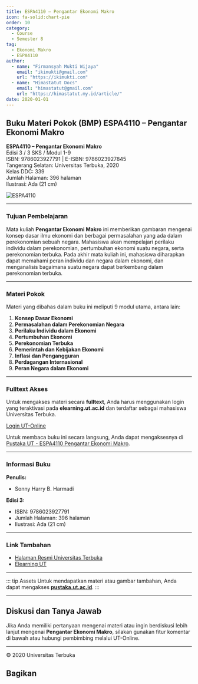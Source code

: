 ```yaml
--- 
title: ESPA4110 – Pengantar Ekonomi Makro
icon: fa-solid:chart-pie
order: 10
category:
  - Course
  - Semester 8
tag:
  - Ekonomi Makro
  - ESPA4110
author:
  - name: "Firmansyah Mukti Wijaya"
    email: "ikimukti@gmail.com"
    url: "https://ikimukti.com"
  - name: "Himastatut Docs"
    email: "himastatut@gmail.com"
    url: "https://himastatut.my.id/article/"
date: 2020-01-01
--- 
```


## Buku Materi Pokok (BMP) ESPA4110 – Pengantar Ekonomi Makro

**ESPA4110 – Pengantar Ekonomi Makro**  
Edisi 3 / 3 SKS / Modul 1-9  
ISBN: 9786023927791 | E-ISBN: 9786023927845  
Tangerang Selatan: Universitas Terbuka, 2020  
Kelas DDC: 339  
Jumlah Halaman: 396 halaman  
Ilustrasi: Ada (21 cm)

![ESPA4110](https://pustaka.ut.ac.id/lib/wp-content/uploads/2020/07/ESPA411003.jpg)

--- 

### Tujuan Pembelajaran

Mata kuliah **Pengantar Ekonomi Makro** ini memberikan gambaran mengenai konsep dasar ilmu ekonomi dan berbagai permasalahan yang ada dalam perekonomian sebuah negara. Mahasiswa akan mempelajari perilaku individu dalam perekonomian, pertumbuhan ekonomi suatu negara, serta perekonomian terbuka. Pada akhir mata kuliah ini, mahasiswa diharapkan dapat memahami peran individu dan negara dalam ekonomi, dan menganalisis bagaimana suatu negara dapat berkembang dalam perekonomian terbuka.

--- 

### Materi Pokok

Materi yang dibahas dalam buku ini meliputi 9 modul utama, antara lain:

1. **Konsep Dasar Ekonomi**
2. **Permasalahan dalam Perekonomian Negara**
3. **Perilaku Individu dalam Ekonomi**
4. **Pertumbuhan Ekonomi**
5. **Perekonomian Terbuka**
6. **Pemerintah dan Kebijakan Ekonomi**
7. **Inflasi dan Pengangguran**
8. **Perdagangan Internasional**
9. **Peran Negara dalam Ekonomi**

--- 

### Fulltext Akses

Untuk mengakses materi secara **fulltext**, Anda harus menggunakan login yang teraktivasi pada **elearning.ut.ac.id** dan terdaftar sebagai mahasiswa Universitas Terbuka.

[Login UT-Online](http://elearning.ut.ac.id)

Untuk membaca buku ini secara langsung, Anda dapat mengaksesnya di [Pustaka UT - ESPA4110 Pengantar Ekonomi Makro](https://pustaka.ut.ac.id/lib/espa4110-pengantar-ekonomi-makro-edisi-3/).

--- 

### Informasi Buku

**Penulis:**  
- Sonny Harry B. Harmadi

**Edisi 3:**
- ISBN: 9786023927791
- Jumlah Halaman: 396 halaman
- Ilustrasi: Ada (21 cm)

--- 

### Link Tambahan

- [Halaman Resmi Universitas Terbuka](https://www.ut.ac.id)
- [Elearning UT](http://elearning.ut.ac.id)

--- 

::: tip Assets
Untuk mendapatkan materi atau gambar tambahan, Anda dapat mengakses **[pustaka.ut.ac.id](https://pustaka.ut.ac.id)**.
:::

--- 

## Diskusi dan Tanya Jawab

Jika Anda memiliki pertanyaan mengenai materi atau ingin berdiskusi lebih lanjut mengenai **Pengantar Ekonomi Makro**, silakan gunakan fitur komentar di bawah atau hubungi pembimbing melalui UT-Online.

--- 

<footer>
  <p>© 2020 Universitas Terbuka</p>
</footer>


## Bagikan
<Share colorful />
<GitContributors />
<GitChangelog />